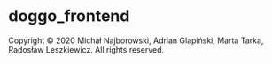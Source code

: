 # doggo_frontend

Copyright © 2020 Michał Najborowski, Adrian Glapiński, Marta Tarka, Radosław Leszkiewicz. All rights reserved.
